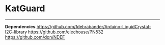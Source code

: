 # KatGuard
---

**Dependencies**
https://github.com/fdebrabander/Arduino-LiquidCrystal-I2C-library
https://github.com/elechouse/PN532
https://github.com/don/NDEF 

